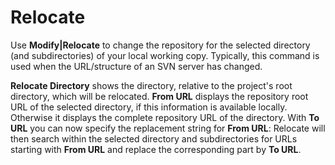 # Relocate

Use **Modify\|Relocate** to change the repository for the selected
directory (and subdirectories) of your local working copy. Typically,
this command is used when the URL/structure of an SVN server has
changed.

**Relocate Directory** shows the directory, relative to the project's
root directory, which will be relocated. **From URL** displays the
repository root URL of the selected directory, if this information is
available locally. Otherwise it displays the complete repository URL of
the directory. With **To URL** you can now specify the replacement
string for **From URL**: Relocate will then search within the selected
directory and subdirectories for URLs starting with **From URL** and
replace the corresponding part by **To URL**.
